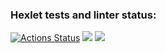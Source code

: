 ### Hexlet tests and linter status:
[![Actions Status](https://github.com/MaryKom/java-project-71/workflows/hexlet-check/badge.svg)](https://github.com/MaryKom/java-project-71/actions)
<a href="https://codeclimate.com/github/MaryKom/java-project-71/maintainability"><img src="https://api.codeclimate.com/v1/badges/a03bdc44b792bfaedcb7/maintainability" /></a>
<a href="https://codeclimate.com/github/MaryKom/java-project-71/test_coverage"><img src="https://api.codeclimate.com/v1/badges/a03bdc44b792bfaedcb7/test_coverage" /></a>
